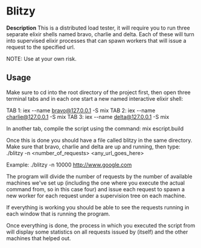 # Blitzy

**Description**
 This is a distributed load tester, it will require you to run three separate elixir shells named bravo, charlie and delta. Each of these will turn into supervised elixir processes that can spawn workers that will issue a request to the specified url. 
 
 NOTE: Use at your own risk.

## Usage

Make sure to cd into the root directory of the project first, then open three terminal tabs and in each one start a new named interactive elixir shell:

TAB 1:
iex --name bravo@127.0.0.1 -S mix
TAB 2:
iex --name charlie@127.0.0.1 -S mix
TAB 3:
iex --name delta@127.0.0.1 -S mix


In another tab, compile the script using the command:
mix escript.build

Once this is done you should have a file called blitzy in the same directory.
Make sure that bravo, charlie and delta are up and running, then type:
./blitzy -n <number_of_requests> <any_url_goes_here>

Example: ./blitzy -n 10000 http://www.google.com

The program will divide the number of requests by the number of available machines we've set up (including the one where you execute the actual command from, so in this case four) and issue each request to spawn a new worker for each request under a supervision tree on each machine. 

If everything is working you should be able to see the requests running in each window that is running the program.

Once everything is done, the process in which you executed the script from will display some statistics on all requests issued by (itself) and the other machines that helped out.